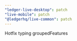 ```yaml
---
"ledger-live-desktop": patch
"live-mobile": patch
"@ledgerhq/live-common": patch
---
```


Hotfix typing groupedFeatures
